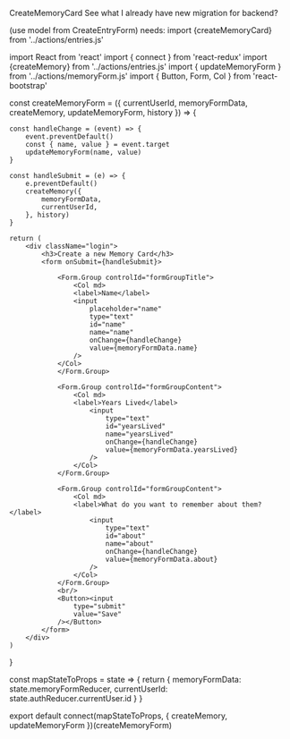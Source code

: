 CreateMemoryCard 
See what I already have 
new migration for backend? 



(use model from CreateEntryForm)
needs: 
import {createMemoryCard} from '../actions/entries.js'

import React from 'react'
import { connect } from 'react-redux'
import {createMemory} from '../actions/entries.js'
import { updateMemoryForm }  from '../actions/memoryForm.js'
import { Button, Form, Col } from 'react-bootstrap'

const createMemoryForm = ({ currentUserId, memoryFormData, createMemory, updateMemoryForm, history }) => {

	const handleChange = (event) => {
		event.preventDefault()
		const { name, value } = event.target
		updateMemoryForm(name, value)
	}

	const handleSubmit = (e) => {
		e.preventDefault()
		createMemory({
			memoryFormData, 
			currentUserId,
		}, history)
	}
	
	return (
		<div className="login">
			<h3>Create a new Memory Card</h3>
			<form onSubmit={handleSubmit}> 
				
				<Form.Group controlId="formGroupTitle">
					<Col md>
					<label>Name</label>
					<input
						placeholder="name"
						type="text"
						id="name"
						name="name" 
						onChange={handleChange}
						value={memoryFormData.name}
					/>
				</Col>
				</Form.Group>

				<Form.Group controlId="formGroupContent">
					<Col md>
					<label>Years Lived</label>
						<input 
							type="text" 
							id="yearsLived"
							name="yearsLived" 
							onChange={handleChange}
							value={memoryFormData.yearsLived}			
						/>
					</Col>
				</Form.Group>

				<Form.Group controlId="formGroupContent">
					<Col md>
					<label>What do you want to remember about them?</label>
						<input 
							type="text" 
							id="about"
							name="about" 
							onChange={handleChange}
							value={memoryFormData.about}			
						/>
					</Col>
				</Form.Group>
				<br/>
				<Button><input 
					type="submit" 
					value="Save" 
				/></Button>
			</form>
		</div>
	)
}

const mapStateToProps = state => {
  return { 
  	memoryFormData: state.memoryFormReducer,
  	currentUserId: state.authReducer.currentUser.id
  }
}

export default connect(mapStateToProps, { createMemory, updateMemoryForm })(createMemoryForm)
